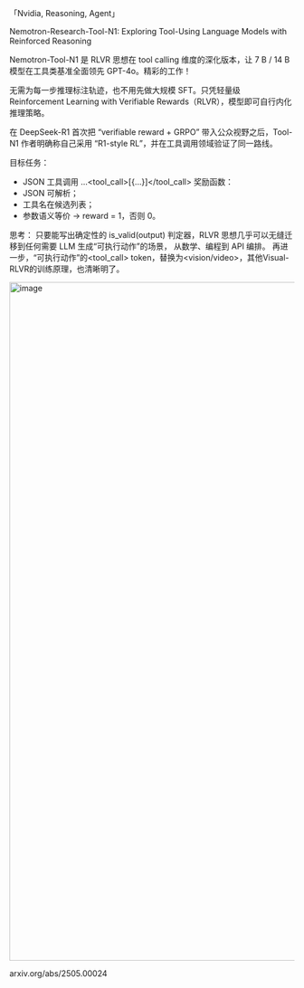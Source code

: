 「Nvidia, Reasoning, Agent」

Nemotron-Research-Tool-N1: Exploring Tool-Using  Language Models with Reinforced Reasoning

Nemotron-Tool-N1 是 RLVR 思想在 tool calling 维度的深化版本，让 7 B / 14 B 模型在工具类基准全面领先 GPT-4o。精彩的工作！

无需为每一步推理标注轨迹，也不用先做大规模 SFT。只凭轻量级 Reinforcement Learning with Verifiable Rewards（RLVR），模型即可自行内化推理策略。

在 DeepSeek-R1 首次把 “verifiable reward + GRPO” 带入公众视野之后，Tool-N1 作者明确称自己采用 “R1-style RL”，并在工具调用领域验证了同一路线。

目标任务：
-  JSON 工具调用
<think>…</think><tool_call>[{…}]</tool_call>
奖励函数：
- JSON 可解析；
- 工具名在候选列表；
- 参数语义等价 → reward = 1，否则 0。

思考：
只要能写出确定性的 is_valid(output) 判定器，RLVR 思想几乎可以无缝迁移到任何需要 LLM 生成“可执行动作”的场景， 从数学、编程到 API 编排。
再进一步，“可执行动作”的<tool_call> token，替换为<vision/video>，其他Visual-RLVR的训练原理，也清晰明了。

<img width="816" height="1200" alt="image" src="https://github.com/user-attachments/assets/f2900632-7cf3-4123-9c54-22b20064ba70" />

arxiv.org/abs/2505.00024
